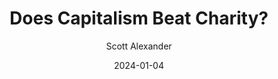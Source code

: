 ---
layout: podcast
title: "Does Capitalism Beat Charity?"
author: Scott Alexander
description: https://www.astralcodexten.com/p/does-capitalism-beat-charity
date: 2024-01-04
length: 3126641
duration: 782
guid: does-capitalism-beat-charity
---
